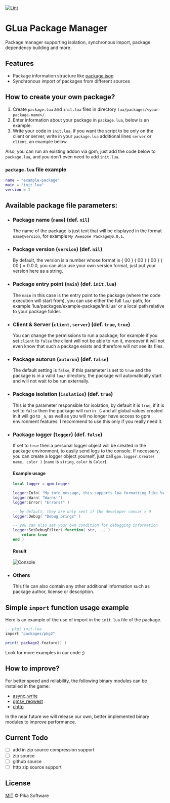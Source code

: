 [![Lint](https://github.com/Pika-Software/glua_package_manager/actions/workflows/glualint-check.yml/badge.svg)](https://github.com/Pika-Software/glua_package_manager/actions/workflows/glualint-check.yml)

# GLua Package Manager
Package manager supporting isolation, synchronous import, package dependency building and more.

## Features
- Package information structure like [package.json](https://docs.npmjs.com/cli/v6/configuring-npm/package-json)
- Synchronous import of packages from different sources

## How to create your own package?
1. Create `package.lua` and `init.lua` files in directory `lua/packages/<your-package-name>/`.
2. Enter information about your package in `package.lua`, below is an example.
3. Write your code in `init.lua`, if you want the script to be only on the client or server, write in your `package.lua` additional lines `server` or `client`, an example below.

Also, you can run an existing addon via gpm, just add the code below to `package.lua`, and you don’t even need to add `init.lua`.
### `package.lua` file example
```lua
name = "example-package"
main = "init.lua"
version = 1
```

## Available package file parameters:
- ### Package name (`name`) (def. `nil`)
    The name of the package is just text that will be displayed in the format `name@version`, for example `My Awesome Package@0.0.1`.

- ### Package version (`version`) (def. `nil`)
    By default, the version is a number whose format is { 00 } { 00 } { 00 } { 00 } = 0.0.0, you can also use your own version format, just put your version here as a string.

- ### Package entry point (`main`) (def. `init.lua`)
    The `main` in this case is the entry point to the package (where the code execution will start from), you can use either the full `lua/` path, for example 'lua/packages/example-package/init.lua' or a local path relative to your package folder.

- ### Client & Server (`client`, `server`) (def. `true`, `true`)
    You can change the permissions to run a package, for example if you set `client` to `false` the client will not be able to run it, moreover it will not even know that such a package exists and therefore will not see its files.

- ### Package autorun (`autorun`) (def. `false`)
    The default setting is `false`, if this parameter is set to `true` and the package is in a valid `lua/` directory, the package will automatically start and will not wait to be run externally.

- ### Package isolation (`isolation`) (def. `true`)
    This is the parameter responsible for isolation, by default it is `true`, if it is set to `false` then the package will run in `_G` and all global values created in it will go to `_G`, as well as you will no longer have access to gpm environment features. I recommend to use this only if you really need it.

- ### Package logger (`logger`) (def. `false`)
    If set to `true` then a personal logger object will be created in the package environment, to easily send logs to the console. If necessary, you can create a logger object yourself, just call `gpm.logger.Create( name, color )` (`name` is `string`, `color` is `Color`).

    #### Example usage
    ```lua
    local logger = gpm.Logger

    logger:Info( "My info message, this supports lua formatting like %s %f and other", "this", 0.025 )
    logger:Warn( "Warns!")
    logger:Error( "Errors!" )

    -- by default, they are only sent if the developer convar > 0
    logger:Debug( "Debug prings" )

    -- you can also set your own condition for debugging information
    logger:SetDebugFilter( function( str, ... )
        return true
    end )
    ```
    #### Result
    ![Console](https://i.imgur.com/FwScVHf.png)

- ### Others
    This file can also contain any other additional information such as package author, license or description.

## Simple `import` function usage example
Here is an example of the use of import in the `init.lua` file of the package.
```lua
-- pkg1 init.lua
import "packages/pkg2"

print( package2.feature() )
```
Look for more examples in our code ;)

## How to improve?
For better speed and reliability, the following binary modules can be installed in the game:
- [async_write](https://github.com/WilliamVenner/gm_async_write)
- [gmsv_reqwest](https://github.com/WilliamVenner/gmsv_reqwest)
- [chttp](https://github.com/timschumi/gmod-chttp)

In the near future we will release our own, better implemented binary modules to improve performance.

## Current Todo
- [ ] add in zip source compression support
- [ ] zip source
- [ ] github source
- [ ] http zip source support

## License
[MIT](LICENSE) © Pika Software
